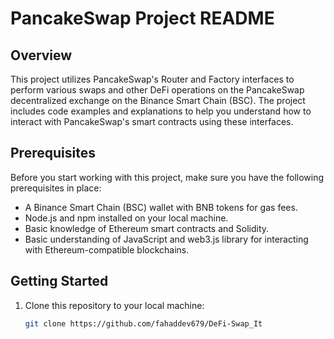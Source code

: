 # PancakeSwap Project README

## Overview

This project utilizes PancakeSwap's Router and Factory interfaces to perform various swaps and other DeFi operations on the PancakeSwap decentralized exchange on the Binance Smart Chain (BSC). The project includes code examples and explanations to help you understand how to interact with PancakeSwap's smart contracts using these interfaces.

## Prerequisites

Before you start working with this project, make sure you have the following prerequisites in place:

- A Binance Smart Chain (BSC) wallet with BNB tokens for gas fees.
- Node.js and npm installed on your local machine.
- Basic knowledge of Ethereum smart contracts and Solidity.
- Basic understanding of JavaScript and web3.js library for interacting with Ethereum-compatible blockchains.

## Getting Started

1. Clone this repository to your local machine:

   ```bash
   git clone https://github.com/fahaddev679/DeFi-Swap_It

